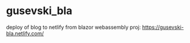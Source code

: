 # gusevski_bla
deploy of blog to netlify from blazor webassembly proj:
https://gusevski-bla.netlify.com/ 
